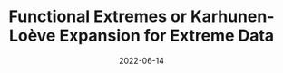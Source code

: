 ---
date: 2022-06-14
type: presentation
title: "Functional Extremes or Karhunen-Loève Expansion for Extreme Data"
conference: "Journée de la Chaire"
university: "Telecom Paris"
city: "Palaiseau, France"
---